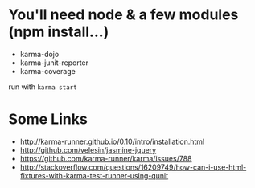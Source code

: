 # You'll need node & a few modules (npm install...)
* karma-dojo
* karma-junit-reporter
* karma-coverage

run with `karma start`

# Some Links 
* http://karma-runner.github.io/0.10/intro/installation.html
* http://github.com/velesin/jasmine-jquery
* https://github.com/karma-runner/karma/issues/788
* http://stackoverflow.com/questions/16209749/how-can-i-use-html-fixtures-with-karma-test-runner-using-qunit

